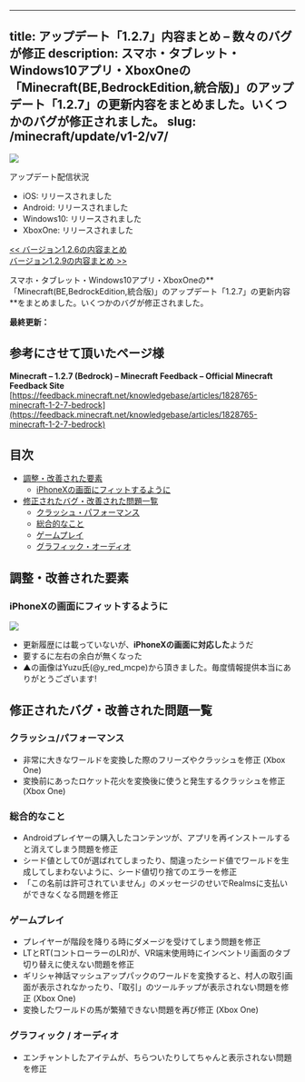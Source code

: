 
---
title: アップデート「1.2.7」内容まとめ – 数々のバグが修正
description: スマホ・タブレット・Windows10アプリ・XboxOneの「Minecraft(BE,BedrockEdition,統合版)」のアップデート「1.2.7」の更新内容をまとめました。いくつかのバグが修正されました。
slug: /minecraft/update/v1-2/v7/
---

![](https://cdn-ak.f.st-hatena.com/images/fotolife/s/sasigume/20210208/20210208111017.png)

アップデート配信状況

*   iOS: リリースされました
*   Android: リリースされました
*   Windows10: リリースされました
*   XboxOne: リリースされました

[<< バージョン1.2.6の内容まとめ](https://www.napoan.com/bedrock-update-126/)  
[バージョン1.2.9の内容まとめ >>](https://www.napoan.com/bedrock-update-129/)

スマホ・タブレット・Windows10アプリ・XboxOneの**「Minecraft(BE,BedrockEdition,統合版)」のアップデート「1.2.7」の更新内容**をまとめました。いくつかのバグが修正されました。

**最終更新：**

## 参考にさせて頂いたページ様

**Minecraft – 1.2.7 (Bedrock) – Minecraft Feedback – Official Minecraft Feedback Site**  
[https://feedback.minecraft.net/knowledgebase/articles/1828765-minecraft-1-2-7-bedrock](https://feedback.minecraft.net/knowledgebase/articles/1828765-minecraft-1-2-7-bedrock)

## 目次

*   [調整・改善された要素](#tweaks)
    *   [iPhoneXの画面にフィットするように](#iphonex)
*   [修正されたバグ・改善された問題一覧](#bugfixes)
    *   [クラッシュ・パフォーマンス](#crush)
    *   [総合的なこと](#general)
    *   [ゲームプレイ](#gameplay)
    *   [グラフィック・オーディオ](#grau)

## 調整・改善された要素

### iPhoneXの画面にフィットするように

![](https://cdn-ak.f.st-hatena.com/images/fotolife/s/sasigume/20210208/20210208181032.jpg)

*   更新履歴には載っていないが、**iPhoneXの画面に対応した**ようだ
*   要するに左右の余白が無くなった
*   ▲の画像はYuzu氏(@y\_red\_mcpe)から頂きました。毎度情報提供本当にありがとうございます!

## 修正されたバグ・改善された問題一覧

### クラッシュ/パフォーマンス

*   非常に大きなワールドを変換した際のフリーズやクラッシュを修正 (Xbox One)
*   変換前にあったロケット花火を変換後に使うと発生するクラッシュを修正 (Xbox One)

### 総合的なこと

*   Androidプレイヤーの購入したコンテンツが、アプリを再インストールすると消えてしまう問題を修正
*   シード値として0が選ばれてしまったり、間違ったシード値でワールドを生成してしまわないように、シード値切り捨てのエラーを修正
*   「この名前は許可されていません」のメッセージのせいでRealmsに支払いができなくなる問題を修正

### ゲームプレイ

*   プレイヤーが階段を降りる時にダメージを受けてしまう問題を修正
*   LTとRT(コントローラーのLR)が、VR端末使用時にインベントリ画面のタブ切り替えに使えない問題を修正
*   ギリシャ神話マッシュアップパックのワールドを変換すると、村人の取引画面が表示されなかったり、「取引」のツールチップが表示されない問題を修正 (Xbox One)
*   変換したワールドの馬が繁殖できない問題を再び修正 (Xbox One)

### グラフィック / オーディオ

*   エンチャントしたアイテムが、ちらついたりしてちゃんと表示されない問題を修正
